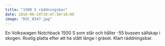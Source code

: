 ```yaml
---
title: "1500 S räddningsbar"
date: 2016-06-24T10:47:58+10:00 
image: "DSC_0347.jpg"
---
```


En Volkswagen Notchback 1500 S som står och håller -55 bussen sällskap i skogen. Rostig platta efter att ha stått länge i gräset. Klart räddningsbar.
